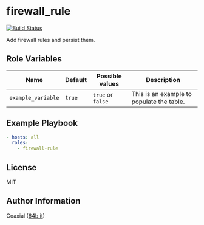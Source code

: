firewall_rule
=========
  [![Build Status](https://travis-ci.org/coaxial/ansible-role-firewall-rule.svg?branch=master)](https://travis-ci.org/coaxial/ansible-role-firewall-rule)

Add firewall rules and persist them.

Role Variables
--------------

Name | Default | Possible values | Description
---|---|---|---
`example_variable` | `true` | `true` or `false` | This is an example to populate the table.


Example Playbook
----------------

```yaml
- hosts: all
  roles:
    - firewall-rule
```

License
-------

MIT

Author Information
------------------

Coaxial ([64b.it](https://64b.it))